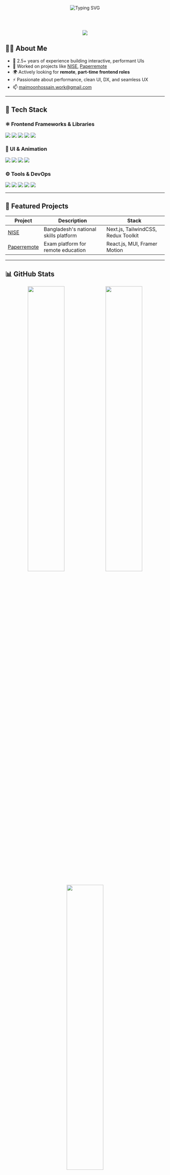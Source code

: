 <!-- Hero Header -->
<p align="center">
  <img src="https://readme-typing-svg.demolab.com?font=Fira+Code&size=25&pause=1000&color=0EA5E9&center=true&vCenter=true&multiline=true&width=700&lines=Hi+%F0%9F%91%8B+I'm+Maimoon+Hossain;Frontend+Developer+%7C+React+%7C+Next.js;Let%E2%80%99s+Build+Something+Awesome+Together!" alt="Typing SVG" />
</p>
<br /><br />
<p align="center">
  <img src="https://capsule-render.vercel.app/api?type=waving&color=0ea5e9&height=120&section=header"/>
</p>



## 👨‍💻 About Me

- 🔭 2.5+ years of experience building interactive, performant UIs  
- 💼 Worked on projects like [NISE](https://nise.gov.bd), [Paperremote](https://paperremote.com)  
- 🌍 Actively looking for **remote**, **part-time frontend roles**  
- ⚡ Passionate about performance, clean UI, DX, and seamless UX  
- 📫 [maimoonhossain.work@gmail.com](mailto:maimoonhossain.work@gmail.com)

---

## 🚀 Tech Stack

### ⚛️ Frontend Frameworks & Libraries
<p>
  <img src="https://img.shields.io/badge/Next.js-black?style=for-the-badge&logo=next.js&logoColor=white"/>
  <img src="https://img.shields.io/badge/React-20232A?style=for-the-badge&logo=react&logoColor=61DAFB"/>
  <img src="https://img.shields.io/badge/TypeScript-007ACC?style=for-the-badge&logo=typescript&logoColor=white"/>
  <img src="https://img.shields.io/badge/Redux_Toolkit-593D88?style=for-the-badge&logo=redux&logoColor=white"/>
  <img src="https://img.shields.io/badge/React%20Query-FF4154?style=for-the-badge&logo=reactquery&logoColor=white"/>
</p>

### 🎨 UI & Animation
<p>
  <img src="https://img.shields.io/badge/TailwindCSS-0EA5E9?style=for-the-badge&logo=tailwindcss&logoColor=white"/>
  <img src="https://img.shields.io/badge/Material_UI-0081CB?style=for-the-badge&logo=mui&logoColor=white"/>
  <img src="https://img.shields.io/badge/Framer_Motion-EF0187?style=for-the-badge&logo=framer&logoColor=white"/>
  <img src="https://img.shields.io/badge/Shadcn/UI-1E293B?style=for-the-badge&logo=radix-ui&logoColor=white"/>
</p>

### ⚙️ Tools & DevOps
<p>
  <img src="https://img.shields.io/badge/Vite-646CFF?style=for-the-badge&logo=vite&logoColor=white"/>
  <img src="https://img.shields.io/badge/Vercel-black?style=for-the-badge&logo=vercel&logoColor=white"/>
  <img src="https://img.shields.io/badge/ESLint-4B32C3?style=for-the-badge&logo=eslint&logoColor=white"/>
  <img src="https://img.shields.io/badge/Prettier-F7B93E?style=for-the-badge&logo=prettier&logoColor=black"/>
  <img src="https://img.shields.io/badge/Git-F05032?style=for-the-badge&logo=git&logoColor=white"/>
</p>

---

## 🧩 Featured Projects

| Project | Description | Stack |
|--------|-------------|-------|
| [NISE](https://nise.gov.bd) | Bangladesh's national skills platform | Next.js, TailwindCSS, Redux Toolkit |
| [Paperremote](https://paperremote.com) | Exam platform for remote education | React.js, MUI, Framer Motion |

---

## 📊 GitHub Stats

<p align="center">
  <img src="https://github-readme-stats.vercel.app/api?username=maimoonhossain&show_icons=true&theme=react&hide_border=true&count_private=true" width="48%" />
  <img src="https://github-readme-streak-stats.herokuapp.com/?user=maimoonhossain&theme=react&hide_border=true" width="48%" />
</p>

<p align="center">
  <img src="https://github-readme-stats.vercel.app/api/top-langs/?username=maimoonhossain&layout=compact&theme=react&hide_border=true" width="48%" />
</p>

---

## 🏆 GitHub Trophies

<p align="center">
  <img src="https://github-profile-trophy.vercel.app/?username=maimoonhossain&theme=gruvbox&no-frame=true&row=1&column=7" />
</p>

---

## 📌 Pinned Projects

<p align="center">
  <a href="https://github.com/maimoonhossain/pakiza-crm-frontend">
    <img align="center" src="https://github-readme-stats.vercel.app/api/pin/?username=maimoonhossain&repo=pakiza-crm-frontend&theme=react&hide_border=true" />
  </a>
  <a href="https://github.com/maimoonhossain/react-form-builder">
    <img align="center" src="https://github-readme-stats.vercel.app/api/pin/?username=maimoonhossain&repo=react-form-builder&theme=react&hide_border=true" />
  </a>
</p>

---

## 🗓️ Contribution Graph

<p align="center">
  <img src="https://github-readme-activity-graph.vercel.app/graph?username=maimoonhossain&theme=react-dark&area=true&hide_border=true" />
</p>

---

## 🌐 Connect With Me

<p align="center">
  <a href="mailto:maimoonhossain.work@gmail.com"><img src="https://img.shields.io/badge/Gmail-Mail_Directly-D14836?style=for-the-badge&logo=gmail&logoColor=white" /></a>
  <a href="https://www.linkedin.com/in/maimoonhossain/"><img src="https://img.shields.io/badge/LinkedIn-Maimoon_Hossain-0077B5?style=for-the-badge&logo=linkedin&logoColor=white" /></a>
  <a href="https://github.com/maimoonhossain"><img src="https://img.shields.io/badge/GitHub-Follow-181717?style=for-the-badge&logo=github&logoColor=white" /></a>
</p>

<p align="center">
  <img src="https://capsule-render.vercel.app/api?type=waving&color=0ea5e9&height=120&section=footer"/>
</p>
